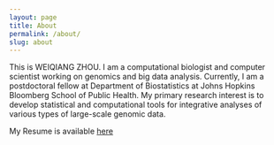 ```yaml
---
layout: page
title: About
permalink: /about/
slug: about
---
```


This is WEIQIANG ZHOU. I am a computational biologist and computer scientist working on genomics and big data analysis. Currently, I am a postdoctoral fellow at Department of Biostatistics at Johns Hopkins Bloomberg School of Public Health. My primary research interest is to develop statistical and computational tools for integrative analyses of various types of large-scale genomic data.

My Resume is available [here](CV_Weiqiang_Zhou_Jan2016.pdf)